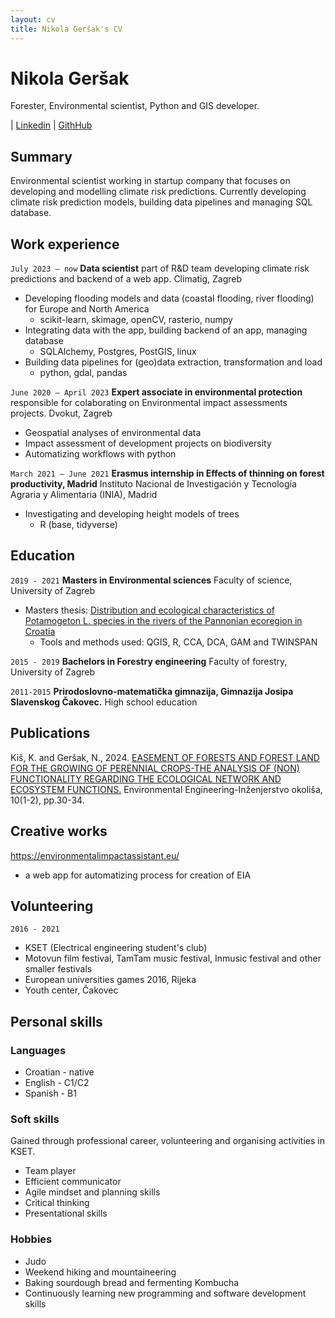 ```yaml
---
layout: cv
title: Nikola Geršak's CV
---
```

# Nikola Geršak
Forester, Environmental scientist, Python and GIS developer.

<div id="webaddress">
| <a href="https://www.linkedin.com/in/nikola-gersak-aab876199/">Linkedin</a>
| <a href="https://github.com/grahekk">GithHub</a>
</div>

## Summary

Environmental scientist working in startup company that focuses on developing and modelling climate risk predictions. 
Currently developing climate risk prediction models, building data pipelines and managing SQL database.

## Work experience

`July 2023 – now` 
__Data scientist__
part of R&D team developing climate risk predictions and backend of a web app. Climatig, Zagreb
 - Developing flooding models and data (coastal flooding, river flooding) for Europe and North America
   - scikit-learn, skimage, openCV, rasterio, numpy
 - Integrating data with the app, building backend of an app, managing database
   - SQLAlchemy, Postgres, PostGIS, linux
 - Building data pipelines for (geo)data extraction, transformation and load
   - python, gdal, pandas

`June 2020 – April 2023` 
__Expert associate in environmental protection__
responsible for colaborating on Environmental impact assessments projects. Dvokut, Zagreb
 - Geospatial analyses of environmental data
 - Impact assessment of development projects on biodiversity
 - Automatizing workflows with python

`March 2021 – June 2021` 
__Erasmus internship in Effects of thinning on forest productivity, Madrid__
Instituto Nacional de Investigación y Tecnología Agraria y Alimentaria (INIA), Madrid
 - Investigating and developing height models of trees
   - R (base, tidyverse)

## Education

`2019 - 2021`
__Masters in Environmental sciences__
Faculty of science, University of Zagreb
- Masters thesis: <a href="https://repozitorij.pmf.unizg.hr/islandora/object/pmf:10308">Distribution and ecological characteristics of Potamogeton L. species in the rivers of the Pannonian ecoregion in Croatia</a>
  - Tools and methods used: QGIS, R, CCA, DCA, GAM and TWINSPAN 


`2015 - 2019`
__Bachelors in Forestry engineering__
Faculty of forestry, University of Zagreb

`2011-2015`
__Prirodoslovno-matematička gimnazija, Gimnazija Josipa Slavenskog Čakovec.__
High school education


## Publications

Kiš, K. and Geršak, N., 2024. <a href="https://hrcak.srce.hr/clanak/453457">EASEMENT OF FORESTS AND FOREST LAND FOR THE GROWING OF PERENNIAL CROPS-THE ANALYSIS OF (NON) FUNCTIONALITY REGARDING THE ECOLOGICAL NETWORK AND ECOSYSTEM FUNCTIONS.</a> Environmental Engineering-Inženjerstvo okoliša, 10(1-2), pp.30-34.

## Creative works
https://environmentalimpactassistant.eu/
 - a web app for automatizing process for creation of EIA

## Volunteering
`2016 - 2021`
- KSET (Electrical engineering student's club)
- Motovun film festival, TamTam music festival, Inmusic festival and other smaller festivals
- European universities games 2016, Rijeka
- Youth center, Čakovec


## Personal skills

### Languages
- Croatian - native
- English - C1/C2
- Spanish - B1

### Soft skills
Gained through professional career, volunteering and organising activities in KSET.
- Team player
- Efficient communicator
- Agile mindset and planning skills
- Critical thinking
- Presentational skills

### Hobbies
 - Judo
 - Weekend hiking and mountaineering
 - Baking sourdough bread and fermenting Kombucha
 - Continuously learning new programming and software development skills


<!-- ### Footer

Last updated: May 2024 -->


